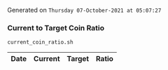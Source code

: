 Generated on `Thursday 07-October-2021 at 05:07:27`

### Current to Target Coin Ratio
`current_coin_ratio.sh`

Date|Current|Target|Ratio
---|---|---|---
